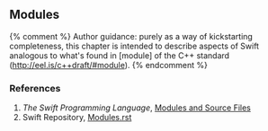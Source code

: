 ---
---

## Modules

{% comment %}
Author guidance: purely as a way of kickstarting completeness, this chapter
is intended to describe aspects of Swift analogous to what's found in 
[module] of the C++ standard (http://eel.is/c++draft/#module).
{% endcomment %}

### References

1. *The Swift Programming Language*, [Modules and Source Files](https://docs.swift.org/swift-book/LanguageGuide/AccessControl.html#ID4)
1. Swift Repository, [Modules.rst](https://github.com/apple/swift/blob/master/docs/Modules.rst)
